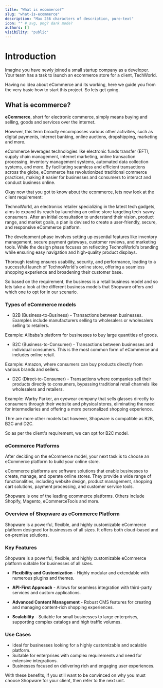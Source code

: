 ```yaml
---
title: "What is ecommerce?"
slug: "what-is-ecommerce"
description: "Max 256 characters of description, pure-text"
icon: "" # svg, png? dark mode?
authors: []
visibility: "public"
---
```


# Introduction

Imagine you have newly joined a small startup company as a developer. Your team has a task to launch an ecommerce store for a client, TechWorld. 

Having no idea about eCommerce and its working, here we guide you from the very basic how to start this project. So lets get going.

## What is ecommerce?

**eCommerce**, short for electronic commerce, simply means buying and selling, goods and services over the internet. 

However, this term broadly encompasses various other activities, such as digital payments, internet banking, online auctions, dropshipping, marketing and more.

eCommerce leverages technologies like electronic funds transfer (EFT), supply chain management, internet marketing, online transaction processing, inventory management systems, automated data collection systems, and more. By facilitating seamless and efficient transactions across the globe, eCommerce has revolutionized traditional commerce practices, making it easier for businesses and consumers to interact and conduct business online.

Okay now that you got to know about the ecommerce, lets now look at the client requirement:

TechnoWorld, an electronics retailer specializing in the latest tech gadgets, aims to expand its reach by launching an online store targeting tech-savvy consumers. After an initial consultation to understand their vision, product range, and market goals, a plan is devised to create a user-friendly, secure, and responsive eCommerce platform. 

The development phase involves setting up essential features like inventory management, secure payment gateways, customer reviews, and marketing tools. While the design phase focuses on reflecting TechnoWorld's branding while ensuring easy navigation and high-quality product displays. 

Thorough testing ensures usability, security, and performance, leading to a successful launch of TechnoWorld's online store, offering a seamless shopping experience and broadening their customer base.

So based on the requirement, the business is a retail business model and so lets take a look at the different business models that Shopware offers and which one to opt for in our scenario.

### Types of eCommerce models

- B2B (Business-to-Business) - Transactions between businesses. Examples include manufacturers selling to wholesalers or wholesalers selling to retailers.

Example: Alibaba's platform for businesses to buy large quantities of goods.

- B2C (Business-to-Consumer) - Transactions between businesses and individual consumers. This is the most common form of eCommerce and includes online retail.

Example: Amazon, where consumers can buy products directly from various brands and sellers.

- D2C (Direct-to-Consumer) - Transactions where companies sell their products directly to consumers, bypassing traditional retail channels like wholesalers and retailers.

Example: Warby Parker, an eyewear company that sells glasses directly to consumers through their website and physical stores, eliminating the need for intermediaries and offering a more personalized shopping experience.

Thre are more other models but however, Shopware is compatible as B2B, B2C and D2C.

So as per the client's requirement, we can opt for B2C model.

### eCommerce Platforms

After deciding on the eCommerce model, your next task is to choose an eCommerce platform to build your online store.

eCommerce platforms are software solutions that enable businesses to create, manage, and operate online stores. They provide a wide range of functionalities, including website design, product management, shopping cart solutions, payment processing, and customer service tools. 

Shopware is one of the leading ecommerce platforms. Others include Shopify, Magento, eCommerceTools and more.

### Overview of Shopware as eCommerce Platform

Shopware is a powerful, flexible, and highly customizable eCommerce platform designed for businesses of all sizes. It offers both cloud-based and on-premise solutions.

### Key Features

Shopware is a powerful, flexible, and highly customizable eCommerce platform suitable for businesses of all sizes.

- **Flexibility and Customization** - Highly modular and extendable with numerous plugins and themes.

- **API-First Approach** - Allows for seamless integration with third-party services and custom applications.

- **Advanced Content Management** - Robust CMS features for creating and managing content-rich shopping experiences.

- **Scalability** - Suitable for small businesses to large enterprises, supporting complex catalogs and high traffic volumes.

### Use Cases

- Ideal for businesses looking for a highly customizable and scalable platform.
- Suitable for enterprises with complex requirements and need for extensive integrations.
- Businesses focused on delivering rich and engaging user experiences.

With these benefits, if you still want to be convinced on why you must choose Shopware for your client, then refer to the next unit.
